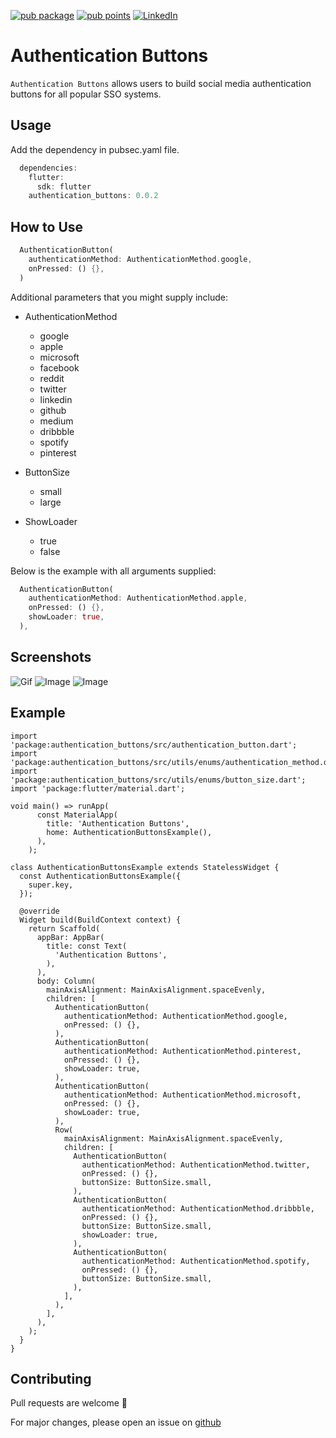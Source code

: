 [![pub package](https://img.shields.io/pub/v/authentication_buttons.svg)](https://pub.dev/packages/authentication_buttons)
[![pub points](https://img.shields.io/pub/likes/authentication_buttons?logo=dart)](https://pub.dev/packages/authentication_buttons)
[![LinkedIn](https://img.shields.io/badge/LinkedIn-in-0e76a8)](https://www.linkedin.com/in/shivam-shashank-2b5766217)

# Authentication Buttons

`Authentication Buttons` allows users to build social media authentication buttons for all popular SSO systems.

## Usage

Add the dependency in pubsec.yaml file.

```dart
  dependencies:
    flutter:
      sdk: flutter
    authentication_buttons: 0.0.2
```

## How to Use

```dart
  AuthenticationButton(
    authenticationMethod: AuthenticationMethod.google,
    onPressed: () {},
  )
```

Additional parameters that you might supply include:

- AuthenticationMethod
  - google
  - apple
  - microsoft
  - facebook
  - reddit
  - twitter
  - linkedin
  - github
  - medium
  - dribbble
  - spotify
  - pinterest

    
- ButtonSize
  - small
  - large


- ShowLoader
  - true
  - false

Below is the example with all arguments supplied:

```dart
  AuthenticationButton(
    authenticationMethod: AuthenticationMethod.apple,
    onPressed: () {},
    showLoader: true,
  ),
```

## Screenshots
![Gif](screenshots/demo.gif)
![Image](screenshots/screenshot_1.png)
![Image](screenshots/screenshot_2.png)

## Example

```
import 'package:authentication_buttons/src/authentication_button.dart';
import 'package:authentication_buttons/src/utils/enums/authentication_method.dart';
import 'package:authentication_buttons/src/utils/enums/button_size.dart';
import 'package:flutter/material.dart';

void main() => runApp(
      const MaterialApp(
        title: 'Authentication Buttons',
        home: AuthenticationButtonsExample(),
      ),
    );

class AuthenticationButtonsExample extends StatelessWidget {
  const AuthenticationButtonsExample({
    super.key,
  });

  @override
  Widget build(BuildContext context) {
    return Scaffold(
      appBar: AppBar(
        title: const Text(
          'Authentication Buttons',
        ),
      ),
      body: Column(
        mainAxisAlignment: MainAxisAlignment.spaceEvenly,
        children: [
          AuthenticationButton(
            authenticationMethod: AuthenticationMethod.google,
            onPressed: () {},
          ),
          AuthenticationButton(
            authenticationMethod: AuthenticationMethod.pinterest,
            onPressed: () {},
            showLoader: true,
          ),
          AuthenticationButton(
            authenticationMethod: AuthenticationMethod.microsoft,
            onPressed: () {},
            showLoader: true,
          ),
          Row(
            mainAxisAlignment: MainAxisAlignment.spaceEvenly,
            children: [
              AuthenticationButton(
                authenticationMethod: AuthenticationMethod.twitter,
                onPressed: () {},
                buttonSize: ButtonSize.small,
              ),
              AuthenticationButton(
                authenticationMethod: AuthenticationMethod.dribbble,
                onPressed: () {},
                buttonSize: ButtonSize.small,
                showLoader: true,
              ),
              AuthenticationButton(
                authenticationMethod: AuthenticationMethod.spotify,
                onPressed: () {},
                buttonSize: ButtonSize.small,
              ),
            ],
          ),
        ],
      ),
    );
  }
}
```

## Contributing
Pull requests are welcome 🙏

For major changes, please open an issue on [github](https://github.com/shivamshashank/authentication_buttons/issues)
